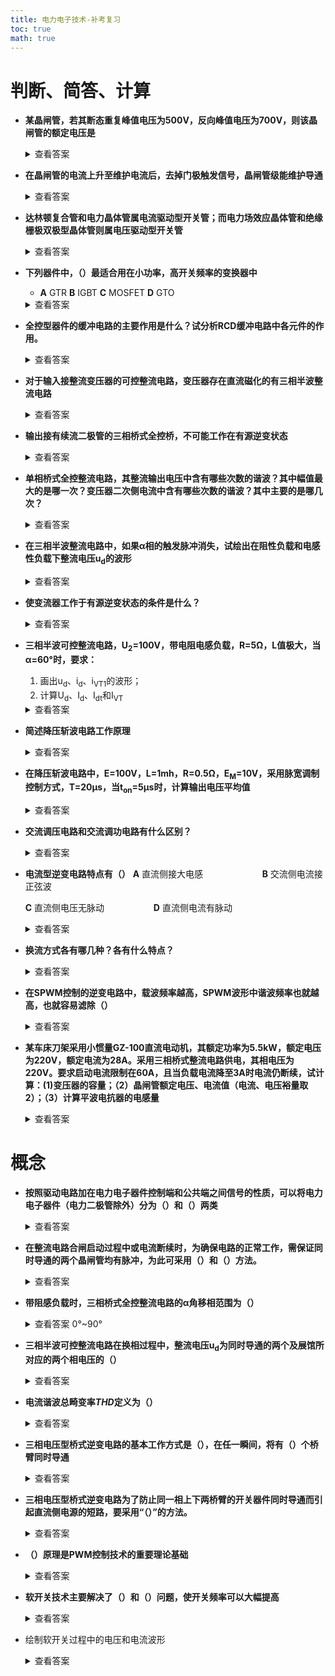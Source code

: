 ```yaml
---
title: 电力电子技术-补考复习
toc: true
math: true
---
```


# 判断、简答、计算

- **某晶闸管，若其断态重复峰值电压为500V，反向峰值电压为700V，则该晶闸管的额定电压是**
  <details>
    <summary>查看答案</summary>
    500V
  </details>
- **在晶闸管的电流上升至维护电流后，去掉门极触发信号，晶闸管级能维护导通**
  <details>
  <summary>查看答案</summary>
  ×
  </details>
- **达林顿复合管和电力晶体管属电流驱动型开关管；而电力场效应晶体管和绝缘栅极双极型晶体管则属电压驱动型开关管**
  <details><summary>查看答案</summary>√</details>
- **下列器件中，（）最适合用在小功率，高开关频率的变换器中**
  - **A** GTR	**B**  IGBT	**C** MOSFET	**D** GTO
  <details><summary>查看答案</summary>C</details>
- **全控型器件的缓冲电路的主要作用是什么？试分析RCD缓冲电路中各元件的作用。**
  <details><summary>查看答案</summary>
  全控型器件缓冲电路主要作用是抑制器件的内因过电压，du/dt或过电流和di/dt，减小器件的开关损耗

  RCD缓冲电路中，各元件的作用是：开通时，C<sub>s</sub>经过R<sub>s</sub>放电，R<sub>s</sub>起到限制放电电流的作用；关断时，负载电流经VD<sub>s</sub>从C<sub>s</sub>分流，使du/dt减小，抑制过电压
  </details>
- **对于输入接整流变压器的可控整流电路，变压器存在直流磁化的有三相半波整流电路**
  <details><summary>查看答案</summary>√</details>
- **输出接有续流二极管的三相桥式全控桥，不可能工作在有源逆变状态**
  <details><summary>查看答案</summary>√</details>
- **单相桥式全控整流电路，其整流输出电压中含有哪些次数的谐波？其中幅值最大的是哪一次？变压器二次侧电流中含有哪些次数的谐波？其中主要的是哪几次？**
  <details><summary>查看答案</summary>

  单相桥式全控整流电路，其整流输出电压中含有2k(k=1、2、3…)次谐波，其中幅值最大的2次谐波。

  变压器二次侧电流中含有2k+1(k=1、2、3…)次即奇次谐波，其中主要的是3次、5次谐波
  </details>
- **在三相半波整流电路中，如果α相的触发脉冲消失，试绘出在阻性负载和电感性负载下整流电压u<sub>d</sub>的波形**
  <details><summary>查看答案</summary>
  假设α=0°，当负载为电阻时，u<sub>d</sub>的波形如下：

  <img src="http://222.65.137.121:9702/images/2021/03/11/20210311133659.png" style="zoom:40%;"/>

  当负载为电感时，u<sub>d</sub>的波形如下

  <img src="http://222.65.137.121:9702/images/2021/03/11/20210311133943.png" style="zoom:30%"/>

  </details>
- **使变流器工作于有源逆变状态的条件是什么？**
  <details>
  <summary>查看答案</summary>
  1. 直流侧要有电动势，其极性须和晶闸管的导通方向一致，其值应大于变流电路直流侧的平均电压</br>
  2. 要求晶闸管的控制较α＞π/2，使U<sub>d</sub>为负值

  </details>

- **三相半波可控整流电路，U<sub>2</sub>=100V，带电阻电感负载，R=5Ω，L值极大，当α=60°时，要求：**
  1. 画出u<sub>d</sub>、i<sub>d</sub>、i<sub>VT1</sub>的波形；
  2. 计算U<sub>d</sub>、I<sub>d</sub>、I<sub>dt</sub>和I<sub>VT</sub>
  <details>
  <summary>查看答案</summary>
  1. u<sub>d</sub>、i<sub>d</sub>、i<sub>VT1</sub>的波形，如下图

  <img src="http://222.65.137.121:9702/images/2021/03/11/20210311135246.png" style="zoom:40%"/>

  2. U<sub>d</sub>、I<sub>d</sub>、I<sub>dt</sub>和I<sub>VT</sub>分别如下
  
  $$
  U_d=1.17U_2cosα=1.17 \times 100 \times cos60°=58.8V
  $$
  
  $$
  I_d=U_d/R=58.5/5=11.7A
  $$

  $$
  I_{dT}=I_d/3=11.7/3=3.9A
  $$

  $$
  I_{VT}=I_d/ \sqrt 3=6.755
  $$

  </details>
- **简述降压斩波电路工作原理**
  <details>
  <summary>查看答案</summary>
  在一个控制周期中，让V导通一段时间t<sub>on</sub>，由电源E向L、R、M供电，在此期间，u<sub>0</sub>=E。然后使V关断一段时间t<sub>off</sub>，此进电感L通过二极管VD向R和M供电，u<sub>0</sub>=0，一个周期内的平均电压：

  $$
  u_0=\frac{t_{on}}{t_{on}+t_{off}}\times E
  $$

  输出电压小于电源电压，起到降压的作用
  </details>
- **在降压斩波电路中，E=100V，L=1mh，R=0.5Ω，E<sub>M</sub>=10V，采用脉宽调制控制方式，T=20μs，当t<sub>on</sub>=5μs时，计算输出电压平均值**
  <details>
  <summary>查看答案</summary>

  $$
  m=\frac{E_M}{E}=\frac{20}{100}=0.2
  $$

  $$
  t=\frac{L}{R}=\frac{0.001}{0.5}=0.002
  $$

  当t<sub>on</sub>=5μs时有

  $$
  \rho =\frac{T}{\tau}=0.01
  $$

  $$
  \alpha \rho=\frac{t_{on}}{\tau}=0.0025
  $$

  $$
  \frac{e^{\alpha \rho}-1}{e^\rho -1}=\frac{e^{0.0025}-1}{e^{0.001}-1}=0.249\succ m
  $$

  所以输出电流连续

  此时输出平均电压为：

  $$
  u_0=\frac{t_{on}}{T}E=\frac{100\times 5}{20}=25V
  $$

  输出电流平均值为：

  $$
  I_0=\frac{U_0-E_M}{R}=\frac{25-20}{0.5}=10A
  $$

  </details>
- **交流调压电路和交流调功电路有什么区别？**
  <details>
  <summary>查看答案</summary>
  交流调压电路和交流调功电路的电路形式完全相同，二者的区别在于控制方式不同。交流调压电路是在交流电流的每个周期对输出电压波进行控制。而交流调功电路是将负载和交流电源接通几个周波，再断开几个周波，通过改变接通周波速与断开周波速的比值来调节负载所消耗的平均功率
  </details>
- **电流型逆变电路特点有（）**
  **A** 直流侧接大电感&nbsp;&nbsp;&nbsp;&nbsp;&nbsp;&nbsp;&nbsp;&nbsp;&nbsp;&nbsp;&nbsp;&nbsp;&nbsp;&nbsp;&nbsp;&nbsp;&nbsp;&nbsp;&nbsp;&nbsp;&nbsp;&nbsp;&nbsp;&nbsp;**B** 交流侧电流接正弦波

  **C** 直流侧电压无脉动&nbsp;&nbsp;&nbsp;&nbsp;&nbsp;&nbsp;&nbsp;&nbsp;&nbsp;&nbsp;&nbsp;&nbsp;&nbsp;&nbsp;&nbsp;&nbsp;&nbsp;&nbsp;&nbsp;&nbsp;**D** 直流侧电流有脉动
  <details>
  <summary>查看答案</summary>
  A
  </details>
- **换流方式各有哪几种？各有什么特点？**
  <details>
  <summary>查看答案</summary>
  有四种换流方式：</br>
  器件换流：利用全控器件的自关断能力进行换流。全控型器件采用此换流方式</br>
  电网换流：由电网提供换流电压，只要把负的电网电压加在欲换流的器件上即可</br>
  负载换流：由负载提供换流电压，当负载为电容性负载即负载电流超前于负载电压时，可实现负载换流</br>
  强迫换流：设置附加换流电路，给欲关断的晶闸管强迫施加反向电压流称为强迫换流。通常的是利用附加电容上的能量实现，也称电容换流
  </details>
- **在SPWM控制的逆变电路中，载波频率越高，SPWM波形中谐波频率也就越高，也就容易滤除（）**
  <details>
  <summary>
  查看答案
  </summary>
  √
  </details>
- **某车床刀架采用小惯量GZ-100直流电动机，其额定功率为5.5kW，额定电压为220V，额定电流为28A。采用三相桥式整流电路供电，其相电压为220V。要求启动电流限制在60A，且当负载电流降至3A时电流仍断续，试计算：(1)变压器的容量；（2）晶闸管额定电压、电流值（电流、电压裕量取2）；（3）计算平波电抗器的电感量**
  <details>
  <summary>查看答案</summary>
  (1)变压器二次侧电流有效值为：

  $$
  I_2=\sqrt{\frac{2}{3}I_d}=\sqrt{\frac{2}{3}\times 28}=22.86A
  $$

  变压器容量为：

  $$
  S=3U_{21}I_2=3\times 220 \times 22.86=15.1kV·A
  $$

  (2)晶闸管电流有效值I<sub>T</sub>

  $$
  I_T=\sqrt{\frac{1}{3}I_d}=\sqrt{\frac{1}{3}\times 60}=34.64A
  $$

  通态平均电流I<sub>T(AV)</sub>

  $$
  I_{T(AV)}=\frac{I_T}{1.57}=\frac{34.64}{1.57}=22.06A
  $$

  晶闸管两端承受的电压最大值为

  $$
  U_{Tm}=\sqrt 6 U_{21}=\sqrt 6 \times 220=538.89V
  $$

  考虑安全裕量，取K<sub>f</sub>=2，则
  
  晶闸管的额定电流为：

  $$
  I'_{T(AV)}=K_fI_{T(AV)}=2\times 22.06=44.12A
  $$

  晶闸管的额定电压为：

  $$
  U'_{RM}=2\times 538.89=1077.8V
  $$

  (3)平波电抗器的电感：

  $$
  L=0.639\times 10^{-3}\frac{U_2}{I_{d min}}=0.639\times 10^{-3}\frac{200}{2}=63.9mH
  $$

  </details>

# 概念

- **按照驱动电路加在电力电子器件控制端和公共端之间信号的性质，可以将电力电子器件（电力二极管除外）分为（）和（）两类**
  <details><summary>查看答案</summary>电流驱动型、电压驱动型</details>
- **在整流电路合闸启动过程中或电流断续时，为确保电路的正常工作，需保证同时导通的两个晶闸管均有脉冲，为此可采用（）和（）方法。**
  <details>
  <summary>查看答案</summary>
  1、使脉冲宽度大于60°</br>
  2、用两个窄脉冲代替宽脉冲，两个窄脉冲的前沿相差60°，脉宽一般为20°~30°，称为双脉冲触发
  </details>
- **带阻感负载时，三相桥式全控整流电路的α角移相范围为（）**
  <details>
  <summary>查看答案</sumamry>
  0°~90°
  </details>
- **三相半波可控整流电路在换相过程中，整流电压u<sub>d</sub>为同时导通的两个及展馆所对应的两个相电压的（）**
  <details>
  <summary>查看答案</summary>
  平均值
  </details>
- **电流谐波总畸变率*THD*定义为（）**
  <details>
  <summary>查看答案</summary>

  $$
  THD_i=\frac{I_h}{I_1}\times 100 \%
  $$

  式中，I<sub>h</sub>为总谐波电流有效值
  </details>

- **三相电压型桥式逆变电路的基本工作方式是（），在任一瞬间，将有（）个桥臂同时导通**
  <details>
  <summary>查看答案</summary>
  180°导电方式、三个
  </details>
- **三相电压型桥式逆变电路为了防止同一相上下两桥臂的开关器件同时导通而引起直流侧电源的短路，要采用“（）”的方法。**
  <details>
  <summary>查看答案</summary>
  先断后通
  </details>
- **（）原理是PWM控制技术的重要理论基础**
  <details><summary>查看答案</summary>面积等效原理</details>
- **软开关技术主要解决了（）和（）问题，使开关频率可以大幅提高**
  <details><summary>查看答案</summary>开关损耗、开关噪声</details>
- 绘制软开关过程中的电压和电流波形
  <details>
  <summary>查看答案</summary>

  关断过程：

  <img src="http://222.65.137.121:9702/images/2021/03/11/20210311150431.png" style="zoom:50%"/>

  开通过程：

  <img src="http://222.65.137.121:9702/images/2021/03/11/20210311150512.png" style="zoom:50%"/>

  </details>
